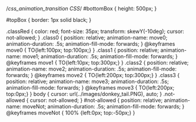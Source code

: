 
/*css_animation_transition CSS*/
#bottomBox {
    height: 500px;
}

#topBox {
    border: 1px solid black;
}

.classRed {
    color: red;
    font-size: 35px;
    transform: skewY(-10deg);
    cursor: not-allowed;
}
.class0 {
    position: relative;
    animation-name: move0;
    animation-duration: .5s;
    animation-fill-mode: forwards;
}
@keyframes move0 {
   TO{left:100px; top:100px;}
}
.class1 {
    position: relative;
    animation-name: move1;
    animation-duration: .5s;
    animation-fill-mode: forwards;
}
@keyframes move1 {
    TO{left:10px; top:300px;}
}
.class2 {
    position: relative;
    animation-name: move2;
    animation-duration: .5s;
    animation-fill-mode: forwards;
}
@keyframes move2 {
    TO{left:200px; top:300px;}
}
.class3 {
    position: relative;
    animation-name: move3;
    animation-duration: .5s;
    animation-fill-mode: forwards;
}
@keyframes move3 {
    TO{left:200px; top:0px;}
}
body {
    cursor: url(../images/donkey_tail.PNG), auto;
}
.not-allowed {
    cursor: not-allowed;
}
#not-allowed {
    position: relative;
    animation-name: moveNot;
    animation-duration: .5s;
    animation-fill-mode: forwards;
}
@keyframes moveNot {
    100% {left:0px; top:-50px;}
}
